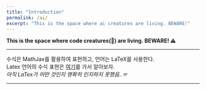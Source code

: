 ```yaml
---
title: "Introduction"
permalink: /ai/
excerpt: "This is the space where ai creatures are living. BEWARE!"
---
```



**This is the space where code creatures(:monkey:) are living. BEWARE! :warning:**


---

수식은 MathJax를 활용하여 표현하고, 언어는 LaTeX를 사용한다.<br>
Latex 언어의 수식 표현은 [여기](https://www.codecogs.com/latex/eqneditor.php)를 가서 알아보자.<br>
*아직 LaTex가 어떤 것인지 명확히 인지하지 못했음..ㅠ*<br>

---

